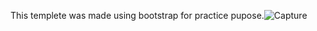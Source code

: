 This templete was made using bootstrap for practice pupose.![Capture](https://github.com/user-attachments/assets/a79d448c-5b44-4ca6-9049-e5a4ec8e97c5)
